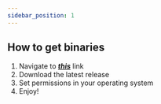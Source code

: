 ```yaml
---
sidebar_position: 1
---
```


## How to get binaries

1. Navigate to ***[this]("https://github.com/shakg/sslash/releases")*** link
2. Download the latest release 
3. Set permissions in your operating system
4. Enjoy!